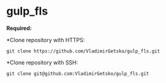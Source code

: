 # gulp_fls

**Required:**

*Clone repository with HTTPS:
```
git clone https://github.com/VladimirGetsko/gulp_fls.git
```
*Clone repository with SSH:
```
git clone git@github.com:VladimirGetsko/gulp_fls.git
```
